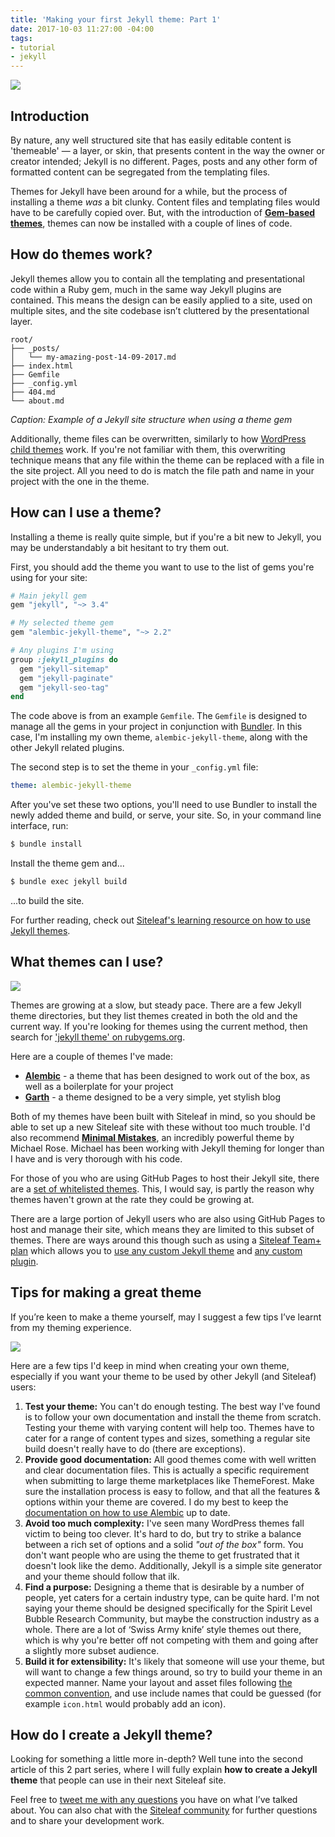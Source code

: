 ```yaml
---
title: 'Making your first Jekyll theme: Part 1'
date: 2017-10-03 11:27:00 -04:00
tags:
- tutorial
- jekyll
---
```


![](https://d2mxuefqeaa7sj.cloudfront.net/s_4BDE4DCBEC94D49C7BECD9DAC92ACB9782F661756DC4302D2F6D7F8E4672477B_1505253946269_header.jpg)

## Introduction

By nature, any well structured site that has easily editable content is 'themeable' — a layer, or skin, that presents content in the way the owner or creator intended; Jekyll is no different. Pages, posts and any other form of formatted content can be segregated from the templating files. 

Themes for Jekyll have been around for a while, but the process of installing a theme *was* a bit clunky. Content files and templating files would have to be carefully copied over. But, with the introduction of [**Gem-based themes**](https://jekyllrb.com/docs/themes/), themes can now be installed with a couple of lines of code.



## How do themes work?

Jekyll themes allow you to contain all the templating and presentational code within a Ruby gem, much in the same way Jekyll plugins are contained. This means the design can be easily applied to a site, used on multiple sites, and the site codebase isn’t cluttered by the presentational layer.

```
root/
├── _posts/
│   └── my-amazing-post-14-09-2017.md
├── index.html
├── Gemfile
├── _config.yml
├── 404.md
└── about.md
```

*Caption: Example of a Jekyll site structure when using a theme gem*

Additionally, theme files can be overwritten, similarly to how [WordPress child themes](https://code.tutsplus.com/articles/how-to-modify-the-parent-theme-behavior-within-the-child-theme--wp-31006) work. If you're not familiar with them, this overwriting technique means that any file within the theme can be replaced with a file in the site project. All you need to do is match the file path and name in your project with the one in the theme.

## How can I use a theme?

Installing a theme is really quite simple, but if you're a bit new to Jekyll, you may be understandably a bit hesitant to try them out.

First, you should add the theme you want to use to the list of gems you're using for your site:

```ruby
# Main jekyll gem
gem "jekyll", "~> 3.4"

# My selected theme gem
gem "alembic-jekyll-theme", "~> 2.2"

# Any plugins I'm using
group :jekyll_plugins do
  gem "jekyll-sitemap"
  gem "jekyll-paginate"
  gem "jekyll-seo-tag"
end
```

The code above is from an example `Gemfile`. The `Gemfile` is designed to manage all the gems in your project in conjunction with [Bundler](http://bundler.io/). In this case, I'm installing my own theme, `alembic-jekyll-theme`, along with the other Jekyll related plugins.

The second step is to set the theme in your `_config.yml` file:

```yaml
theme: alembic-jekyll-theme
```

After you've set these two options, you'll need to use Bundler to install the newly added theme and build, or serve, your site. So, in your command line interface, run:


```sh
$ bundle install
```

Install the theme gem and...

```sh
$ bundle exec jekyll build
```

...to build the site.

For further reading, check out [Siteleaf's learning resource on how to use Jekyll themes](https://learn.siteleaf.com/themes/gem-based-themes/).

## What themes can I use?
![](https://d2mxuefqeaa7sj.cloudfront.net/s_4BDE4DCBEC94D49C7BECD9DAC92ACB9782F661756DC4302D2F6D7F8E4672477B_1505252937620_theme-slices.jpg)


Themes are growing at a slow, but steady pace. There are a few Jekyll theme directories, but they list themes created in both the old and the current way. If you're looking for themes using the current method, then search for ['jekyll theme' on rubygems.org](https://rubygems.org/search?query=jekyll+theme).

Here are a couple of themes I've made:


- [**Alembic**](https://alembbic.darn.es) - a theme that has been designed to work out of the box, as well as a boilerplate for your project
- [**Garth**](https://garth.darn.es) - a theme designed to be a very simple, yet stylish blog

Both of my themes have been built with Siteleaf in mind, so you should be able to set up a new Siteleaf site with these without too much trouble. I'd also recommend [**Minimal Mistakes**](https://mmistakes.github.io/minimal-mistakes/), an incredibly powerful theme by Michael Rose. Michael has been working with Jekyll theming for longer than I have and is very thorough with his code.

For those of you who are using GitHub Pages to host their Jekyll site, there are a [set of whitelisted themes](https://pages.github.com/themes/). This, I would say, is partly the reason why themes haven't grown at the rate they could be growing at.

There are a large portion of Jekyll users who are also using GitHub Pages to host and manage their site, which means they are limited to this subset of themes. There are ways around this though such as using a [Siteleaf Team+ plan](https://www.siteleaf.com/plans/) which allows you to [use any custom Jekyll theme](https://learn.siteleaf.com/themes/gem-based-themes/) and [any custom plugin](https://learn.siteleaf.com/themes/jekyll-plugins/#third-party-plugins).

## Tips for making a great theme

If you’re keen to make a theme yourself, may I suggest a few tips I’ve learnt from my theming experience.

![](https://d2mxuefqeaa7sj.cloudfront.net/s_4BDE4DCBEC94D49C7BECD9DAC92ACB9782F661756DC4302D2F6D7F8E4672477B_1505254038546_checklist.jpg)


Here are a few tips I'd keep in mind when creating your own theme, especially if you want your theme to be used by other Jekyll (and Siteleaf) users:


1. **Test your theme:** You can't do enough testing. The best way I've found is to follow your own documentation and install the theme from scratch. Testing your theme with varying content will help too. Themes have to cater for a range of content types and sizes, something a regular site build doesn't really have to do (there are exceptions).
2. **Provide good documentation:** All good themes come with well written and clear documentation files. This is actually a specific requirement when submitting to large theme marketplaces like ThemeForest. Make sure the installation process is easy to follow, and that all the features & options within your theme are covered. I do my best to keep the [documentation on how to use Alembic](https://github.com/daviddarnes/alembic#alembic) up to date.
3. **Avoid too much complexity:** I've seen many WordPress themes fall victim to being too clever. It's hard to do, but try to strike a balance between a rich set of options and a solid *"out of the box"* form. You don't want people who are using the theme to get frustrated that it doesn't look like the demo. Additionally, Jekyll is a simple site generator and your theme should follow that ilk.
4. **Find a purpose:** Designing a theme that is desirable by a number of people, yet caters for a certain industry type, can be quite hard. I'm not saying your theme should be designed specifically for the Spirit Level Bubble Research Community, but maybe the construction industry as a whole. There are a lot of ‘Swiss Army knife’ style themes out there, which is why you're better off not competing with them and going after a slightly more subset audience.
5. **Build it for extensibility:** It's likely that someone will use your theme, but will want to change a few things around, so try to build your theme in an expected manner. Name your layout and asset files following [the common convention](https://jekyllrb.com/docs/structure/), and use include names that could be guessed (for example `icon.html` would probably add an icon).

## How do I create a Jekyll theme?

Looking for something a little more in-depth? Well tune into the second article of this 2 part series, where I will fully explain **how to create a Jekyll theme** that people can use in their next Siteleaf site.

Feel free to [tweet me with any questions](https://twitter.com/DavidDarnes) you have on what I’ve talked about. You can also chat with the [Siteleaf community](http://chat.siteleaf.com/) for further questions and to share your development work.